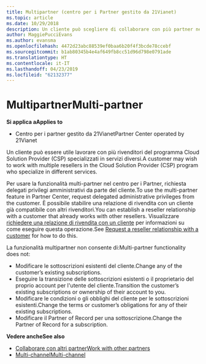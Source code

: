 ```yaml
---
title: Multipartner (centro per i Partner gestito da 21Vianet)
ms.topic: article
ms.date: 10/29/2018
description: Un cliente può scegliere di collaborare con più partner nel programma Cloud Solution Provider specializzati in servizi diversi.
author: MaggiePucciEvans
ms.author: evansma
ms.openlocfilehash: 4472d23abc88539ef0baa6b20f4f3bcde78ccebf
ms.sourcegitcommit: b1ab80345b4e4af649fb8cc51d96d798e0791ade
ms.translationtype: HT
ms.contentlocale: it-IT
ms.lasthandoff: 04/23/2019
ms.locfileid: "62132377"
---
```

# <a name="multi-partner"></a><span data-ttu-id="a8b59-103">Multipartner</span><span class="sxs-lookup"><span data-stu-id="a8b59-103">Multi-partner</span></span>

<span data-ttu-id="a8b59-104">**Si applica a**</span><span class="sxs-lookup"><span data-stu-id="a8b59-104">**Applies to**</span></span>

-   <span data-ttu-id="a8b59-105">Centro per i partner gestito da 21Vianet</span><span class="sxs-lookup"><span data-stu-id="a8b59-105">Partner Center operated by 21Vianet</span></span>


<span data-ttu-id="a8b59-106">Un cliente può essere utile lavorare con più rivenditori del programma Cloud Solution Provider (CSP) specializzati in servizi diversi.</span><span class="sxs-lookup"><span data-stu-id="a8b59-106">A customer may wish to work with multiple resellers in the Cloud Solution Provider (CSP) program who specialize in different services.</span></span>

<span data-ttu-id="a8b59-107">Per usare la funzionalità multi-partner nel centro per i Partner, richiesta delegati privilegi amministrativi da parte del cliente.</span><span class="sxs-lookup"><span data-stu-id="a8b59-107">To use the multi-partner feature in Partner Center, request delegated administrative privileges from the customer.</span></span> <span data-ttu-id="a8b59-108">È possibile stabilire una relazione di rivendita con un cliente già compatibile con altri rivenditori.</span><span class="sxs-lookup"><span data-stu-id="a8b59-108">You can establish a reseller relationship with a customer that already works with other resellers.</span></span> <span data-ttu-id="a8b59-109">Visualizzare [richiedere una relazione di rivendita con un cliente](request-a-relationship-with-a-customer.md) per informazioni su come eseguire questa operazione.</span><span class="sxs-lookup"><span data-stu-id="a8b59-109">See [Request a reseller relationship with a customer](request-a-relationship-with-a-customer.md) for how to do this.</span></span>

<span data-ttu-id="a8b59-110">La funzionalità multipartner non consente di:</span><span class="sxs-lookup"><span data-stu-id="a8b59-110">Multi-partner functionality does not:</span></span>

-   <span data-ttu-id="a8b59-111">Modificare le sottoscrizioni esistenti del cliente.</span><span class="sxs-lookup"><span data-stu-id="a8b59-111">Change any of the customer’s existing subscriptions.</span></span>
-   <span data-ttu-id="a8b59-112">Eseguire la transizione delle sottoscrizioni esistenti o il proprietario del proprio account per l'utente del cliente.</span><span class="sxs-lookup"><span data-stu-id="a8b59-112">Transition the customer’s existing subscriptions or ownership of their account to you.</span></span>
-   <span data-ttu-id="a8b59-113">Modificare le condizioni o gli obblighi del cliente per le sottoscrizioni esistenti.</span><span class="sxs-lookup"><span data-stu-id="a8b59-113">Change the terms or customer’s obligations for any of their existing subscriptions.</span></span>
-   <span data-ttu-id="a8b59-114">Modificare il Partner of Record per una sottoscrizione.</span><span class="sxs-lookup"><span data-stu-id="a8b59-114">Change the Partner of Record for a subscription.</span></span>

<span data-ttu-id="a8b59-115">**Vedere anche**</span><span class="sxs-lookup"><span data-stu-id="a8b59-115">**See also**</span></span>

-   [<span data-ttu-id="a8b59-116">Collaborare con altri partner</span><span class="sxs-lookup"><span data-stu-id="a8b59-116">Work with other partners</span></span>](work-with-other-partners.md)
-   [<span data-ttu-id="a8b59-117">Multi-channel</span><span class="sxs-lookup"><span data-stu-id="a8b59-117">Multi-channel</span></span>](multichannel.md)

 




